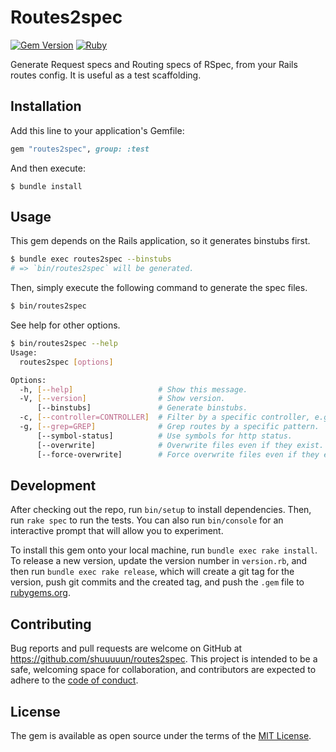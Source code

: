 # Routes2spec

[![Gem Version](https://badge.fury.io/rb/routes2spec.svg)](https://badge.fury.io/rb/routes2spec)
[![Ruby](https://github.com/shuuuuun/routes2spec/actions/workflows/main.yml/badge.svg)](https://github.com/shuuuuun/routes2spec/actions/workflows/main.yml)

Generate Request specs and Routing specs of RSpec, from your Rails routes config.
It is useful as a test scaffolding.

## Installation

Add this line to your application's Gemfile:

```ruby
gem "routes2spec", group: :test
```

And then execute:

    $ bundle install

## Usage

This gem depends on the Rails application, so it generates binstubs first.
```sh
$ bundle exec routes2spec --binstubs
# => `bin/routes2spec` will be generated.
```

Then, simply execute the following command to generate the spec files.
```sh
$ bin/routes2spec
```

See help for other options.
```sh
$ bin/routes2spec --help
Usage:
  routes2spec [options]

Options:
  -h, [--help]                   # Show this message.
  -V, [--version]                # Show version.
      [--binstubs]               # Generate binstubs.
  -c, [--controller=CONTROLLER]  # Filter by a specific controller, e.g. PostsController or Admin::PostsController.
  -g, [--grep=GREP]              # Grep routes by a specific pattern.
      [--symbol-status]          # Use symbols for http status.
      [--overwrite]              # Overwrite files even if they exist.
      [--force-overwrite]        # Force overwrite files even if they exist.
```

## Development

After checking out the repo, run `bin/setup` to install dependencies. Then, run `rake spec` to run the tests. You can also run `bin/console` for an interactive prompt that will allow you to experiment.

To install this gem onto your local machine, run `bundle exec rake install`. To release a new version, update the version number in `version.rb`, and then run `bundle exec rake release`, which will create a git tag for the version, push git commits and the created tag, and push the `.gem` file to [rubygems.org](https://rubygems.org).

## Contributing

Bug reports and pull requests are welcome on GitHub at https://github.com/shuuuuun/routes2spec. This project is intended to be a safe, welcoming space for collaboration, and contributors are expected to adhere to the [code of conduct](https://github.com/shuuuuun/routes2spec/blob/main/CODE_OF_CONDUCT.md).

## License

The gem is available as open source under the terms of the [MIT License](https://opensource.org/licenses/MIT).
